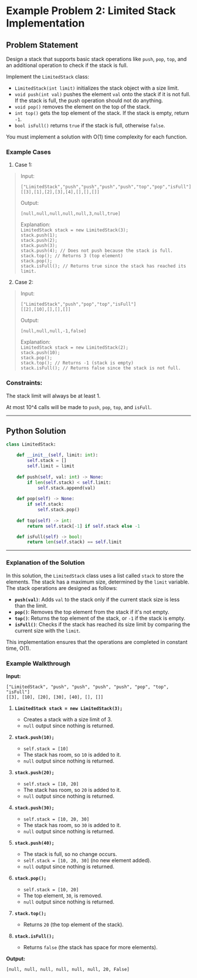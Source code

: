 # Example Problem 2: Limited Stack Implementation

## Problem Statement
Design a stack that supports basic stack operations like `push`, `pop`, `top`, and an additional operation to check if the stack is full.

Implement the `LimitedStack` class:

- `LimitedStack(int limit)` initializes the stack object with a size limit.
- `void push(int val)` pushes the element `val` onto the stack if it is not full. If the stack is full, the push operation should not do anything.
- `void pop()` removes the element on the top of the stack.
- `int top()` gets the top element of the stack. If the stack is empty, return `-1`.
- `bool isFull()` returns `true` if the stack is full, otherwise `false`.

You must implement a solution with O(1) time complexity for each function.

### Example Cases
1. Case 1:
> Input:
> ```  
> ["LimitedStack","push","push","push","push","top","pop","isFull"]  
> [[3],[1],[2],[3],[4],[],[],[]]  
> ```
> Output:
> ```  
> [null,null,null,null,null,3,null,true]  
> ```
> Explanation:  
> `LimitedStack stack = new LimitedStack(3);`  
> `stack.push(1);`  
> `stack.push(2);`  
> `stack.push(3);`  
> `stack.push(4); // Does not push because the stack is full.`  
> `stack.top(); // Returns 3 (top element)`  
> `stack.pop();`  
> `stack.isFull(); // Returns true since the stack has reached its limit.`

2. Case 2:
> Input:
> ```  
> ["LimitedStack","push","pop","top","isFull"]  
> [[2],[10],[],[],[]]  
> ```
> Output:
> ```  
> [null,null,null,-1,false]  
> ```
> Explanation:  
> `LimitedStack stack = new LimitedStack(2);`  
> `stack.push(10);`  
> `stack.pop();`  
> `stack.top(); // Returns -1 (stack is empty)`  
> `stack.isFull(); // Returns false since the stack is not full.`

### Constraints:
The stack limit will always be at least 1.

At most 10^4 calls will be made to `push`, `pop`, `top`, and `isFull`.

---

## Python Solution
```python
class LimitedStack:

    def __init__(self, limit: int):
        self.stack = []
        self.limit = limit
        
    def push(self, val: int) -> None:
        if len(self.stack) < self.limit:
            self.stack.append(val)
        
    def pop(self) -> None:
        if self.stack:
            self.stack.pop()
        
    def top(self) -> int:
        return self.stack[-1] if self.stack else -1

    def isFull(self) -> bool:
        return len(self.stack) == self.limit
```

---

### Explanation of the Solution
In this solution, the `LimitedStack` class uses a list called `stack` to store the elements. The stack has a maximum size, determined by the `limit` variable. The stack operations are designed as follows:
- **`push(val)`**: Adds `val` to the stack only if the current stack size is less than the limit.
- **`pop()`**: Removes the top element from the stack if it's not empty.
- **`top()`**: Returns the top element of the stack, or `-1` if the stack is empty.
- **`isFull()`**: Checks if the stack has reached its size limit by comparing the current size with the `limit`.

This implementation ensures that the operations are completed in constant time, O(1).

### Example Walkthrough
**Input:** 
```
["LimitedStack", "push", "push", "push", "push", "pop", "top", "isFull"]
[[3], [10], [20], [30], [40], [], []]
```

1. **`LimitedStack stack = new LimitedStack(3);`**
   - Creates a stack with a size limit of 3.
   - `null` output since nothing is returned.

2. **`stack.push(10);`**
   - `self.stack = [10]`
   - The stack has room, so `10` is added to it.
   - `null` output since nothing is returned.

3. **`stack.push(20);`**
   - `self.stack = [10, 20]`
   - The stack has room, so `20` is added to it.
   - `null` output since nothing is returned.

4. **`stack.push(30);`**
   - `self.stack = [10, 20, 30]`
   - The stack has room, so `30` is added to it.
   - `null` output since nothing is returned.

5. **`stack.push(40);`**
   - The stack is full, so no change occurs. 
   - `self.stack = [10, 20, 30]` (no new element added).
   - `null` output since nothing is returned.

6. **`stack.pop();`**
   - `self.stack = [10, 20]`
   - The top element, `30`, is removed.
   - `null` output since nothing is returned.

7. **`stack.top();`**
   - Returns `20` (the top element of the stack).

8. **`stack.isFull();`**
   - Returns `false` (the stack has space for more elements).

**Output:**
```
[null, null, null, null, null, null, 20, False]
```
